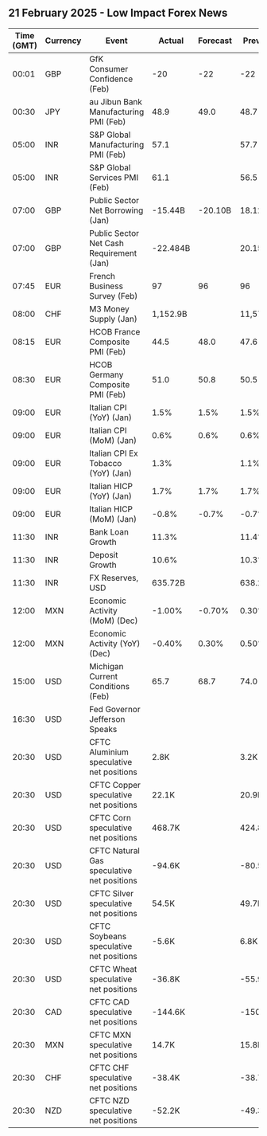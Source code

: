 ## 21 February 2025 - Low Impact Forex News

| Time (GMT) | Currency | Event | Actual | Forecast | Previous |
|------|----------|-------|--------|----------|----------|
| 00:01 | GBP | GfK Consumer Confidence (Feb) | -20 | -22 | -22 |
| 00:30 | JPY | au Jibun Bank Manufacturing PMI (Feb) | 48.9 | 49.0 | 48.7 |
| 05:00 | INR | S&P Global Manufacturing PMI (Feb) | 57.1 |  | 57.7 |
| 05:00 | INR | S&P Global Services PMI (Feb) | 61.1 |  | 56.5 |
| 07:00 | GBP | Public Sector Net Borrowing (Jan) | -15.44B | -20.10B | 18.12B |
| 07:00 | GBP | Public Sector Net Cash Requirement (Jan) | -22.484B |  | 20.154B |
| 07:45 | EUR | French Business Survey (Feb) | 97 | 96 | 96 |
| 08:00 | CHF | M3 Money Supply (Jan) | 1,152.9B |  | 11,576.7B |
| 08:15 | EUR | HCOB France Composite PMI (Feb) | 44.5 | 48.0 | 47.6 |
| 08:30 | EUR | HCOB Germany Composite PMI (Feb) | 51.0 | 50.8 | 50.5 |
| 09:00 | EUR | Italian CPI (YoY) (Jan) | 1.5% | 1.5% | 1.5% |
| 09:00 | EUR | Italian CPI (MoM) (Jan) | 0.6% | 0.6% | 0.6% |
| 09:00 | EUR | Italian CPI Ex Tobacco (YoY) (Jan) | 1.3% |  | 1.1% |
| 09:00 | EUR | Italian HICP (YoY) (Jan) | 1.7% | 1.7% | 1.7% |
| 09:00 | EUR | Italian HICP (MoM) (Jan) | -0.8% | -0.7% | -0.7% |
| 11:30 | INR | Bank Loan Growth | 11.3% |  | 11.4% |
| 11:30 | INR | Deposit Growth | 10.6% |  | 10.3% |
| 11:30 | INR | FX Reserves, USD | 635.72B |  | 638.26B |
| 12:00 | MXN | Economic Activity (MoM) (Dec) | -1.00% | -0.70% | 0.30% |
| 12:00 | MXN | Economic Activity (YoY) (Dec) | -0.40% | 0.30% | 0.50% |
| 15:00 | USD | Michigan Current Conditions (Feb) | 65.7 | 68.7 | 74.0 |
| 16:30 | USD | Fed Governor Jefferson Speaks |  |  |  |
| 20:30 | USD | CFTC Aluminium speculative net positions | 2.8K |  | 3.2K |
| 20:30 | USD | CFTC Copper speculative net positions | 22.1K |  | 20.9K |
| 20:30 | USD | CFTC Corn speculative net positions | 468.7K |  | 424.8K |
| 20:30 | USD | CFTC Natural Gas speculative net positions | -94.6K |  | -80.5K |
| 20:30 | USD | CFTC Silver speculative net positions | 54.5K |  | 49.7K |
| 20:30 | USD | CFTC Soybeans speculative net positions | -5.6K |  | 6.8K |
| 20:30 | USD | CFTC Wheat speculative net positions | -36.8K |  | -55.9K |
| 20:30 | CAD | CFTC CAD speculative net positions | -144.6K |  | -150.8K |
| 20:30 | MXN | CFTC MXN speculative net positions | 14.7K |  | 15.8K |
| 20:30 | CHF | CFTC CHF speculative net positions | -38.4K |  | -38.7K |
| 20:30 | NZD | CFTC NZD speculative net positions | -52.2K |  | -49.3K |

